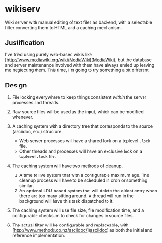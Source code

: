 wikiserv
========

Wiki server with manual editing of text files as backend, with a selectable filter
converting them to HTML and a caching mechanism.


Justification
-------------

I've tried using purely web-based wikis like [http://www.mediawiki.org/wiki/MediaWiki](MediaWiki),
but the database and server maintenance involved with them have always ended up
leaving me neglecting them.  This time, I'm going to try something a bit
different

Design
------

1. File locking everywhere to keep things consistent _within_ the server processes
   and threads.

2. Raw source files will be used as the input, which can be modified whenever.

3. A caching system with a directory tree that corresponds to the source
   (asciidoc, etc.) structure.

   * Web server processes will have a shared lock on a toplevel `.lock`
     file.
   * Other threads and processes will have an exclusive lock on a toplevel
     `.lock` file.

4. The caching system will have two methods of cleanup.

   1. A time to live system that with a configurable maximum age.  The
      cleanup process will have to be scheduled in cron or something
      similar.
   2. An optional LRU-based system that will delete the oldest entry
      when there are too many sitting around.  A thread will run in the
      background will have this task dispatched to it.

5. The caching system will use file size, file modification time, and a
   configurable checksum to check for changes in source files.

6. The actual filter will be configurable and replaceable, with
   [http://www.methods.co.nz/asciidoc/](asciidoc) as both the initial
   and reference implementation.
